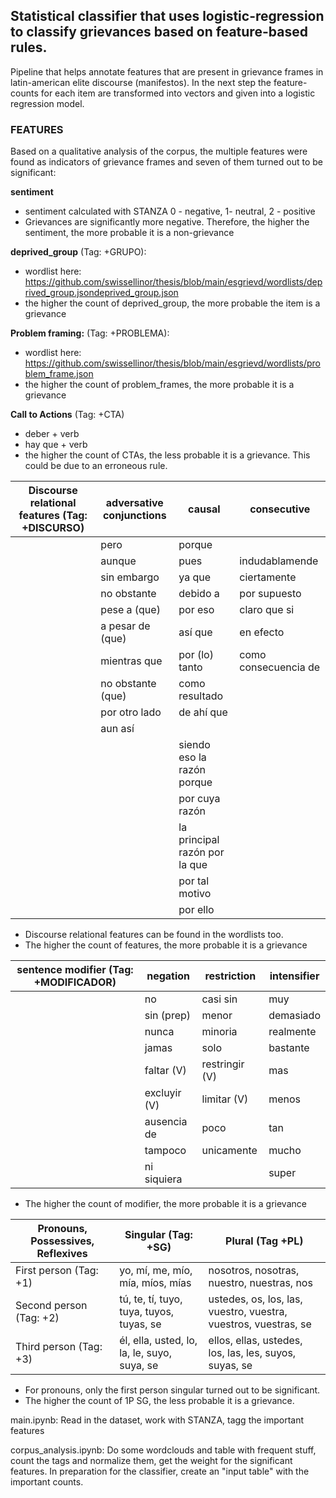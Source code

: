 ## Statistical classifier that uses logistic-regression to classify grievances based on feature-based rules.

Pipeline that helps annotate features that are present in grievance frames in latin-american elite discourse (manifestos). In the next step the feature-counts for each item are transformed into vectors and given into a logistic regression model. 


### FEATURES

Based on a qualitative analysis of the corpus, the multiple features were found as indicators of grievance frames and seven of them turned out to be significant: 


**sentiment**
- sentiment calculated with STANZA 0 - negative, 1- neutral, 2 - positive
- Grievances are significantly more negative. Therefore, the higher the sentiment, the more probable it is a non-grievance

**deprived_group** (Tag: +GRUPO): 
- wordlist here: https://github.com/swissellinor/thesis/blob/main/esgrievd/wordlists/deprived_group.jsondeprived_group.json
- the higher the count of deprived_group, the more probable the item is a grievance

**Problem framing:** (Tag: +PROBLEMA): 
- wordlist here: https://github.com/swissellinor/thesis/blob/main/esgrievd/wordlists/problem_frame.json
- the higher the count of problem_frames, the more probable it is a grievance

**Call to Actions** (Tag: +CTA)
- deber + verb
- hay que + verb
- the higher the count of CTAs, the less probable it is a grievance. This could be due to an erroneous rule.


|Discourse relational features (Tag: +DISCURSO) | adversative conjunctions | causal | consecutive |
| ----- | ---- | ----- | ---- |
| | pero| porque | |
| | aunque | pues | indudablamende |
| | sin embargo | ya que | ciertamente |
| | no obstante | debido a | por supuesto |
| | pese a (que)| por eso | claro que si |
| | a pesar de (que) | así que | en efecto |
| | mientras que | por (lo) tanto | como consecuencia de |
| | no obstante (que) | como resultado 
| |por otro lado | de ahí que |
| | aun así | |
| | |siendo eso la razón porque|
| | | por cuya razón |
| | |la principal razón por la que
| | |por tal motivo|
| | | por ello |
- Discourse relational features can be found in the wordlists too. 
- The higher the count of features, the more probable it is a grievance

| sentence modifier (Tag: +MODIFICADOR) | negation | restriction | intensifier |
|----- | ---- | ----|---|
| | no | casi sin| muy |
| | sin (prep) | menor | demasiado |
| | nunca | minoria | realmente |
| | jamas | solo | bastante |
| | faltar (V) | restringir (V) | mas |
| | excluyir (V) | limitar (V) | menos |
| | ausencia de | poco| tan |
| |tampoco| unicamente | mucho|
| |ni siquiera| | super|
- The higher the count of modifier, the more probable it is a grievance

| Pronouns, Possessives, Reflexives | Singular (Tag: +SG) | Plural (Tag +PL) |
|----------| ------------------- | ---------------- |
| First person (Tag: +1) | yo, mí, me, mío, mía, míos, mías | nosotros, nosotras, nuestro, nuestras, nos |
| Second person (Tag: +2) | tú, te, tí, tuyo, tuya, tuyos, tuyas, se | ustedes, os, los, las, vuestro, vuestra, vuestros, vuestras, se |
| Third person (Tag: +3) |  él, ella, usted, lo, la, le, suyo, suya, se | ellos, ellas, ustedes, los, las, les, suyos, suyas, se |
- For pronouns, only the first person singular turned out to be significant. 
- The higher the count of 1P SG, the less probable it is a grievance.

main.ipynb: Read in the dataset, work with STANZA, tagg the important features

corpus_analysis.ipynb: Do some wordclouds and table with frequent stuff, count the tags and normalize them, get the weight for the significant features. In preparation for the classifier, create an "input table" with the important counts.